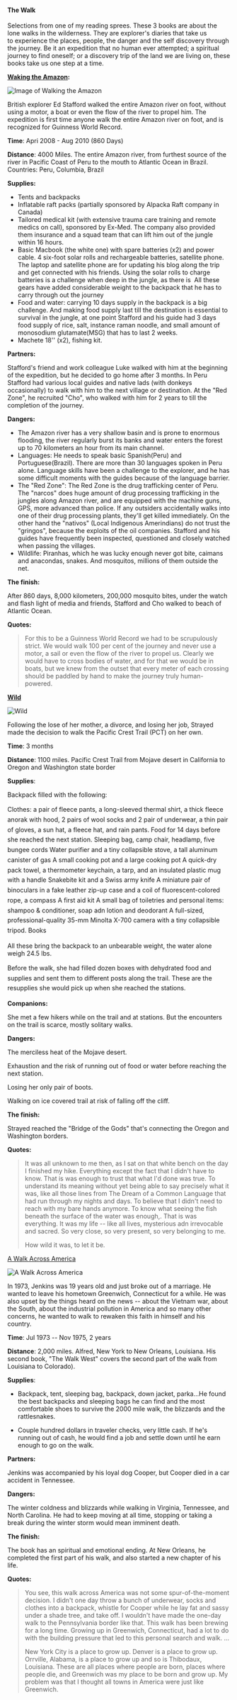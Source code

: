 #### The Walk 

Selections from one of my reading sprees. These 3 books are about the lone walks in the wilderness. They are explorer's diaries that take us to experience the places, people, the danger and the self discovery through the journey. Be it an expedition that no human ever attempted; a spiritual journey to find oneself; or a discovery trip of the land we are living on, these books take us one step at a time.

<strong><a title="Walking the Amazon" href="http://www.amazon.com/Walking-Amazon-Days-Step-Time-ebook/dp/B008IBBJ80/ref=tmm_kin_swatch_0?_encoding=UTF8&amp;sr=8-" target="_blank">Waking the Amazon</a>: </strong>

![Image of Walking the Amazon](http://ecx.images-amazon.com/images/I/61-IS-S1%2BnL._SX330_BO1,204,203,200_.jpg)


British explorer Ed Stafford walked the entire Amazon river on foot, without using a motor, a boat or even the flow of the river to propel him. The expedition is first time anyone walk the entire Amazon river on foot, and is recognized for Guinness World Record.

<strong>Time</strong>: Apri 2008 - Aug 2010 (860 Days)

<strong>Distance</strong>: 4000 Miles. The entire Amazon river, from furthest source of the river in Pacific Coast of Peru to the mouth to Atlantic Ocean in Brazil. Countries: Peru, Columbia, Brazil

<strong>Supplies:</strong>
<ul>
	<li>Tents and backpacks</li>
	<li>Inflatable raft packs (partially sponsored by Alpacka Raft company in Canada)</li>
	<li>Tailored medical kit (with extensive trauma care training and remote medics on call), sponsored by Ex-Med. The company also provided them insurance and a squad team that can lift him out of the jungle within 16 hours.</li>
	<li>Basic Macbook (the white one) with spare batteries (x2) and power cable. 4 six-foot solar rolls and rechargeable batteries, satellite phone. The laptop and satellite phone are for updating his blog along the trip and get connected with his friends. Using the solar rolls to charge batteries is a challenge when deep in the jungle, as there is  All these gears have added considerable weight to the backpack that he has to carry through out the journey</li>
	<li>Food and water: carrying 10 days supply in the backpack is a big challenge. And making food supply last till the destination is essential to survival in the jungle, at one point Stafford and his guide had 3 days food supply of rice, salt, instance raman noodle, and small amount of monosodium glutamate(MSG) that has to last 2 weeks.</li>
	<li>Machete 18'' (x2), fishing kit.</li>
</ul>
<strong>Partners:</strong>

Stafford's friend and work colleague Luke walked with him at the beginning of the expedition, but he decided to go home after 3 months. In Peru Stafford had various local guides and native lads (with donkeys occasionally) to walk with him to the next village or destination. At the "Red Zone", he recruited "Cho", who walked with him for 2 years to till the completion of the journey.

<strong>Dangers:</strong>
<ul>
	<li>The Amazon river has a very shallow basin and is prone to enormous flooding, the river regularly burst its banks and water enters the forest up to 70 kilometers an hour from its main channel.</li>
	<li>Languages: He needs to speak basic Spanish(Peru) and Portuguese(Brazil). There are more than 30 languages spoken in Peru alone. Language skills have been a challenge to the explorer, and he has some difficult moments with the guides because of the language barrier.</li>
	<li>The "Red Zone": The Red Zone is the drug trafficking center of Peru. The "narcos" does huge amount of drug processing trafficking in the jungles along Amazon river, and are equipped with the machine guns, GPS, more advanced than police. If any outsiders accidentally walks into one of their drug processing plants, they'll get killed immediately. On the other hand the "nativos" (Local Indigenous Amerindians) do not trust the "gringos", because the exploits of the oil companies. Stafford and his guides have frequently been inspected, questioned and closely watched when passing the villages.</li>
	<li>Wildlife: Piranhas, which he was lucky enough never got bite, caimans and anacondas, snakes. And mosquitos, millions of them outside the net.</li>
</ul>
<strong>The finish:</strong>

After 860 days, 8,000 kilometers, 200,000 mosquito bites, under the watch and flash light of media and friends, Stafford and Cho walked to beach of Atlantic Ocean.

<strong>Quotes:</strong>
<blockquote>For this to be a Guinness World Record we had to be scrupulously strict. We would walk 100 per cent of the journey and never use a motor, a sail or even the flow of the river to propel us. Clearly we would have to cross bodies of water, and for that we would be in boats, but we knew from the outset that every meter of each crossing should be paddled by hand to make the journey truly human-powered.</blockquote>
<strong><a title="Wild" href="http://www.amazon.com/Wild-Found-Pacific-Crest-Trail/dp/0307476073/ref=sr_1_1?ie=UTF8&amp;qid=1413661954&amp;sr=8-1&amp;keywords=Wild" target="_blank">Wild</a></strong>

![Wild](http://ecx.images-amazon.com/images/I/51IyLG-dL5L._SX322_BO1,204,203,200_.jpg)

Following the lose of her mother, a divorce, and losing her job, Strayed made the decision to walk the Pacific Crest Trail (PCT) on her own.

<strong>Time</strong>: 3 months

<strong>Distance</strong>: 1100 miles. Pacific Crest Trail from Mojave desert in California to Oregon and Washington state border

<strong>Supplies</strong>:

Backpack filled with the following:

<span style="font-style: inherit; font-weight: inherit; line-height: 1.625;">Clothes: a pair of fleece pants, a long-sleeved thermal shirt, a thick fleece anorak with hood, 2 pairs of wool socks and 2 pair of underwear, a thin pair of gloves, a sun hat, a fleece hat, and rain pants.
Food for 14 days before she reached the next station.
Sleeping bag, camp chair, headlamp, five bungee cords
Water purifier and a tiny collapsible stove, a tall aluminum canister of gas
A small cooking pot and a large cooking pot
A quick-dry pack towel, a thermometer keychain, a tarp, and an insulated plastic mug with a handle
Snakebite kit and a Swiss army knife
A miniature pair of binoculars in a fake leather zip-up case and a coil of fluorescent-colored rope, a compass
A first aid kit
A small bag of toiletries and personal items: shampoo &amp; conditioner, soap adn lotion and deodorant
A full-sized, professional-quality 35-mm Minolta X-700 camera with a tiny collapsible tripod.
Books</span>

All these bring the backpack to an unbearable weight, the water alone weigh 24.5 lbs.

<span style="font-style: inherit; font-weight: inherit; line-height: 1.625;">Before the walk, she had filled dozen boxes with dehydrated food and supplies and sent them to different posts along the trail. These are the resupplies she would pick up when she reached the stations.</span>

<strong>Companions:</strong>

She met a few hikers while on the trail and at stations. But the encounters on the trail is scarce, mostly solitary walks.

<strong>Dangers: </strong>

The merciless heat of the Mojave desert.

Exhaustion and the risk of running out of food or water before reaching the next station.

Losing her only pair of boots.

Walking on ice covered trail at risk of falling off the cliff.

<strong>The finish:</strong>

Strayed reached the "Bridge of the Gods" that's connecting the Oregon and Washington borders.

<strong>Quotes:</strong>
<blockquote>It was all unknown to me then, as I sat on that white bench on the day I finished my hike. Everything except the fact that I didn't have to know. That is was enough to trust that what I'd done was true. To understand its meaning without yet being able to say precisely what it was, like all those lines from The Dream of a Common Language that had run through my nights and days. To believe that I didn't need to reach with my bare hands anymore. To know what seeing the fish beneath the surface of the water was enough,. That is was everything. It was my life -- like all lives, mysterious adn irrevocable and sacred. So very close, so very present, so very belonging to me.

How wild it was, to let it be.</blockquote>
<a title="A Walk Across America: Peter Jenkins" href="http://www.amazon.com/Walk-Across-America-Peter-Jenkins/dp/006095955X/ref=sr_1_1?s=books&amp;ie=UTF8&amp;qid=1413662768&amp;sr=1-1&amp;keywords=walk+across+america" target="_blank">A Walk Across America</a>

![A Walk Across America](http://ecx.images-amazon.com/images/I/51xZ6OZzI2L._SX322_BO1,204,203,200_.jpg)

In 1973, Jenkins was 19 years old and just broke out of a marriage. He wanted to leave his hometown Greenwich, Connecticut for a while. He was also upset by the things heard on the news -- about the Vietnam war, about the South, about the industrial pollution in America and so many other concerns, he wanted to walk to rewaken this faith in himself and his country.

<strong>Time</strong>: Jul 1973 -- Nov 1975, 2 years

<strong>Distance</strong>: 2,000 miles. Alfred, New York to New Orleans, Louisiana. His second book, "The Walk West" covers the second part of the walk from Louisiana to Colorado).

<strong>Supplies</strong>:

- Backpack, tent, sleeping bag, backpack, down jacket, parka...He found the best backpacks and sleeping bags he can find and the most comfortable shoes to survive the 2000 mile walk, the blizzards and the rattlesnakes.

- Couple hundred dollars in traveler checks, very little cash. If he's running out of cash, he would find a job and settle down until he earn enough to go on the walk.

<strong>Partners:</strong>

Jenkins was accompanied by his loyal dog Cooper, but Cooper died in a car accident in Tennessee.

<strong>Dangers:</strong>

The winter coldness and blizzards while walking in Virginia, Tennessee, and North Carolina. He had to keep moving at all time, stopping or taking a break during the winter storm would mean imminent death.

<strong>The finish:</strong>

The book has an spiritual and emotional ending. At New Orleans, he completed the first part of his walk, and also started a new chapter of his life.

<strong>Quotes:</strong>
<blockquote>You see, this walk across America was not some spur-of-the-moment decision. I didn't one day throw a bunch of underwear, socks and clothes into a backpack, whistle for Cooper while he lay fat and sassy under a shade tree, and take off. I wouldn't have made the one-day walk to the Pennsylvania border like that. This walk has been brewing for a long time. Growing up in Greenwich, Connecticut, had a lot to do with the building pressure that led to this personal search and walk. ...

New York City is a place to grow up. Denver is a place to grow up. Orrville, Alabama, is a place to grow up and so is Thibodaux, Louisiana. These are all places where people are born, places where people die, and Greenwich was my place to be born and grow up. My problem was that I thought all towns in America were just like Greenwich.</blockquote>
